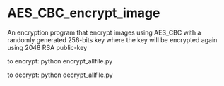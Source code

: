 # AES_CBC_encrypt_image
An encryption program that encrypt images using AES_CBC with a randomly generated 256-bits key where the key will be encrypted again using 2048 RSA public-key


to encrypt: python encrypt_allfile.py

to decrypt: python decrypt_allfile.py

